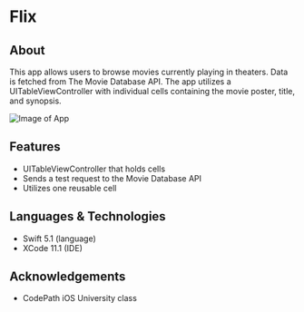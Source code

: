 # Flix

## About
This app allows users to browse movies currently playing in theaters. Data is fetched from The Movie Database API. The app utilizes a UITableViewController with individual cells containing the movie poster, title, and synopsis. 

![Image of App](https://lh3.googleusercontent.com/o3AS88TyCVNCg6907PimvG8jA906v7PkabiZbS8zlSrDnjfzVY6tKJ6laFwQOJvjDqEW75--R6u6O8Yt3j0s3XtszYq7OfQLXj0SWsN0_cMwf_QKBERG-glsB2LdkJ0nbUgXf4-nhg=w350)

## Features
* UITableViewController that holds cells
* Sends a test request to the Movie Database API
* Utilizes one reusable cell 

## Languages & Technologies
* Swift 5.1 (language)
* XCode 11.1 (IDE)

## Acknowledgements
* CodePath iOS University class
